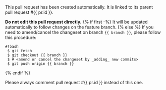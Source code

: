 This pull request has been created automatically.
It is linked to its parent pull request #{{ pr.id }}.

**Do not edit this pull request directly.**
{% if first -%}
It will be updated automatically to follow changes on the feature branch.
{% else %}
If you need to amend/cancel the changeset on branch
`{{ branch }}`, please follow this
procedure:

```
#!bash
 $ git fetch
 $ git checkout {{ branch }}
 $ # <amend or cancel the changeset by _adding_ new commits>
 $ git push origin {{ branch }}
```
{% endif %}

Please always comment pull request #{{ pr.id }} instead of this one.
